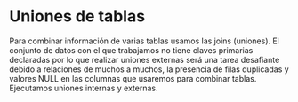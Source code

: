 # Uniones de tablas
Para combinar información de varias tablas usamos las joins (uniones). El conjunto de datos con el que trabajamos no tiene claves primarias declaradas por lo que realizar uniones externas será una tarea desafiante debido a relaciones de muchos a muchos, la presencia de filas duplicadas y valores NULL en las columnas que usaremos para combinar tablas. Ejecutamos uniones internas y externas.
